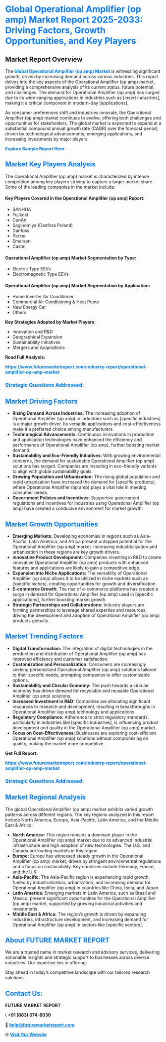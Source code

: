 <h1 style="color: #007BFF;">Global Operational Amplifier (op amp) Market Report 2025-2033: Driving Factors, Growth Opportunities, and Key Players</h1>

<section id="overview">
<h2>Market Report Overview</h2>
<p>The <a href="https://www.futuremarketreport.com/industry-report/operational-amplifier-op-amp-market" style="color: #007BFF; text-decoration: none;"><strong>Global Operational Amplifier (op amp) Market</strong></a> is witnessing significant growth, driven by increasing demand across various industries. This report delves into the key aspects of the Operational Amplifier (op amp) market, providing a comprehensive analysis of its current status, future potential, and challenges. The demand for Operational Amplifier (op amp) has surged due to its wide-ranging applications in industries such as [insert industries], making it a critical component in modern-day [applications].</p>
<p>As consumer preferences shift and industries innovate, the Operational Amplifier (op amp) market continues to evolve, offering both challenges and opportunities for stakeholders. The global market is expected to expand at a substantial compound annual growth rate (CAGR) over the forecast period, driven by technological advancements, emerging applications, and increasing investments by major players.</p>
</section>

<section id="overview">
<p><a href="https://www.futuremarketreport.com/request-sample/reportId=37772" style="color: #007BFF; text-decoration: none;"><strong>Explore Sample Report Here</strong></a></p>
</section>

<section id="key-players">
<h2 style="color: #007BFF;">Market Key Players Analysis</h2>
<p>The Operational Amplifier (op amp) market is characterized by intense competition among key players striving to capture a larger market share. Some of the leading companies in the market include:</p>
<h4>Key Players Covered in the Operational Amplifier (op amp) Report:</h4>
<ul><li>SANHUA</li><li>Fujikoki</li><li>DunAn</li><li>Saginomiya (Danfoss Poland)</li><li>Danfoss</li><li>Parker</li><li>Emerson</li><li>Castel</li></ul>
<h4>Operational Amplifier (op amp) Market Segmentation by Type:</h4>
<ul><li>Electric Type EEVs</li><li>Electromagnetic Type EEVs</li></ul>

<h4>Operational Amplifier (op amp) Market Segmentation by Application:</h4>
<ul><li>Home Inverter Air Conditioner</li><li>Commercial Air Conditioning &amp; Heat Pump</li><li>New Energy Car</li><li>Others</li></ul>
<p><strong>Key Strategies Adopted by Market Players:</strong></p>
<ul>
<li>Innovation and R&D</li>
<li>Geographical Expansion</li>
<li>Sustainability Initiatives</li>
<li>Mergers and Acquisitions</li>
</ul>
</section>

<section>
<p><strong>Read Full Analysis: </strong></p><a href="https://www.futuremarketreport.com/industry-report/operational-amplifier-op-amp-market" style="color: #007BFF; text-decoration: none;"><strong>https://www.futuremarketreport.com/industry-report/operational-amplifier-op-amp-market</strong></a>
<h3 style="color: #007BFF;">Strategic Questions Addressed:</h3>
</section>

<section id="driving-factors">
<h2 style="color: #007BFF;">Market Driving Factors</h2>
<ul>
<li><strong>Rising Demand Across Industries:</strong> The increasing adoption of Operational Amplifier (op amp) in industries such as [specific industries] is a major growth driver. Its versatile applications and cost-effectiveness make it a preferred choice among manufacturers.</li>
<li><strong>Technological Advancements:</strong> Continuous innovations in production and application technologies have enhanced the efficiency and performance of Operational Amplifier (op amp), further boosting market demand.</li>
<li><strong>Sustainability and Eco-Friendly Initiatives:</strong> With growing environmental concerns, the demand for sustainable Operational Amplifier (op amp) solutions has surged. Companies are investing in eco-friendly variants to align with global sustainability goals.</li>
<li><strong>Growing Population and Urbanization:</strong> The rising global population and rapid urbanization have increased the demand for [specific products], where Operational Amplifier (op amp) plays a vital role in meeting consumer needs.</li>
<li><strong>Government Policies and Incentives:</strong> Supportive government regulations and incentives for industries using Operational Amplifier (op amp) have created a conducive environment for market growth.</li>
</ul>
</section>

<section id="growth-opportunities">
<h2 style="color: #007BFF;">Market Growth Opportunities</h2>
<ul>
<li><strong>Emerging Markets:</strong> Developing economies in regions such as Asia-Pacific, Latin America, and Africa present untapped potential for the Operational Amplifier (op amp) market. Increasing industrialization and urbanization in these regions are key growth drivers.</li>
<li><strong>Innovative Product Development:</strong> Companies investing in R&D to create innovative Operational Amplifier (op amp) products with enhanced features and applications are likely to gain a competitive edge.</li>
<li><strong>Expansion into Niche Applications:</strong> The versatility of Operational Amplifier (op amp) allows it to be utilized in niche markets such as [specific niches], creating opportunities for growth and diversification.</li>
<li><strong>E-commerce Growth:</strong> The rise of e-commerce platforms has created a surge in demand for Operational Amplifier (op amp) used in [specific applications], further boosting market growth.</li>
<li><strong>Strategic Partnerships and Collaborations:</strong> Industry players are forming partnerships to leverage shared expertise and resources, driving the development and adoption of Operational Amplifier (op amp) products globally.</li>
</ul>
</section>

<section id="trending-factors">
<h2 style="color: #007BFF;">Market Trending Factors</h2>
<ul>
<li><strong>Digital Transformation:</strong> The integration of digital technologies in the production and distribution of Operational Amplifier (op amp) has improved efficiency and customer satisfaction.</li>
<li><strong>Customization and Personalization:</strong> Consumers are increasingly seeking personalized Operational Amplifier (op amp) solutions tailored to their specific needs, prompting companies to offer customizable options.</li>
<li><strong>Sustainability and Circular Economy:</strong> The push towards a circular economy has driven demand for recyclable and reusable Operational Amplifier (op amp) solutions.</li>
<li><strong>Increased Investment in R&D:</strong> Companies are allocating significant resources to research and development, resulting in breakthroughs in Operational Amplifier (op amp) technology and applications.</li>
<li><strong>Regulatory Compliance:</strong> Adherence to strict regulatory standards, particularly in industries like [specific industries], is influencing product development and quality in the Operational Amplifier (op amp) market.</li>
<li><strong>Focus on Cost-Effectiveness:</strong> Businesses are exploring cost-efficient Operational Amplifier (op amp) solutions without compromising on quality, making the market more competitive.</li>
</ul>
</section>

<section>
<p><strong>Get Full Report: </strong></p><a href="https://www.futuremarketreport.com/industry-report/operational-amplifier-op-amp-market" style="color: #007BFF; text-decoration: none;"><strong>https://www.futuremarketreport.com/industry-report/operational-amplifier-op-amp-market</strong></a>
<h3 style="color: #007BFF;">Strategic Questions Addressed:</h3>
</section>


<section id="regional-analysis">
<h2 style="color: #007BFF;">Market Regional Analysis</h2>
<p>The global Operational Amplifier (op amp) market exhibits varied growth patterns across different regions. The key regions analyzed in this report include North America, Europe, Asia-Pacific, Latin America, and the Middle East & Africa:</p>
<ul>
<li><strong>North America:</strong> This region remains a dominant player in the Operational Amplifier (op amp) market due to its advanced industrial infrastructure and high adoption of new technologies. The U.S. and Canada are leading markets in this region.</li>
<li><strong>Europe:</strong> Europe has witnessed steady growth in the Operational Amplifier (op amp) market, driven by stringent environmental regulations and a focus on sustainability. Key countries include Germany, France, and the U.K.</li>
<li><strong>Asia-Pacific:</strong> The Asia-Pacific region is experiencing rapid growth, fueled by industrialization, urbanization, and increasing demand for Operational Amplifier (op amp) in countries like China, India, and Japan.</li>
<li><strong>Latin America:</strong> Emerging markets in Latin America, such as Brazil and Mexico, present significant opportunities for the Operational Amplifier (op amp) market, supported by growing industrial activities and investments.</li>
<li><strong>Middle East & Africa:</strong> The region’s growth is driven by expanding industries, infrastructure development, and increasing demand for Operational Amplifier (op amp) in sectors like [specific sectors].</li>
</ul>
</section>

<footer>
<h2 style="color: #007BFF;">About FUTURE MARKET REPORT</h2>
<p>We are a trusted name in market research and advisory services, delivering actionable insights and strategic support to businesses across diverse industries. Our expertise lies in offering:</p>

<p>Stay ahead in today’s competitive landscape with our tailored research solutions.</p>

<h2 style="color: #007BFF;">Contact Us:</h2>
<p><strong>FUTURE MARKET REPORT</strong></p>
<p>📞 <strong>+91 (883) 074-8030</strong></p>
<p>📧 <strong><a href="mailto:help@futuremarketreport.com" style="color: #007BFF;">help@futuremarketreport.com</a></strong></p>
<p>🌐 <strong><a href="https://www.futuremarketreport.com/" style="color: #007BFF;">Visit Our Website</a></strong></p>
</footer>
